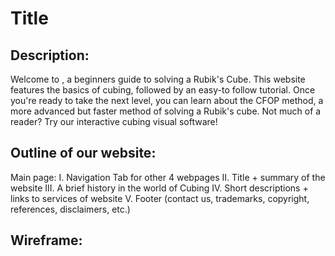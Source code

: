 # Title


## Description:
Welcome to , a beginners guide to solving a Rubik's Cube. This website features the basics of cubing, followed by an easy-to follow tutorial. Once you're ready to take the next level, you can learn about the CFOP method, a more advanced but faster method of solving a Rubik's cube. Not much of a reader? Try our interactive cubing visual software!

## Outline of our website:

Main page: 
I. Navigation Tab for other 4 webpages
II. Title + summary of the website
III. A brief history in the world of Cubing 
IV. Short descriptions + links to services of website 
V. Footer (contact us, trademarks, copyright, references, disclaimers, etc.)

## Wireframe:

##
